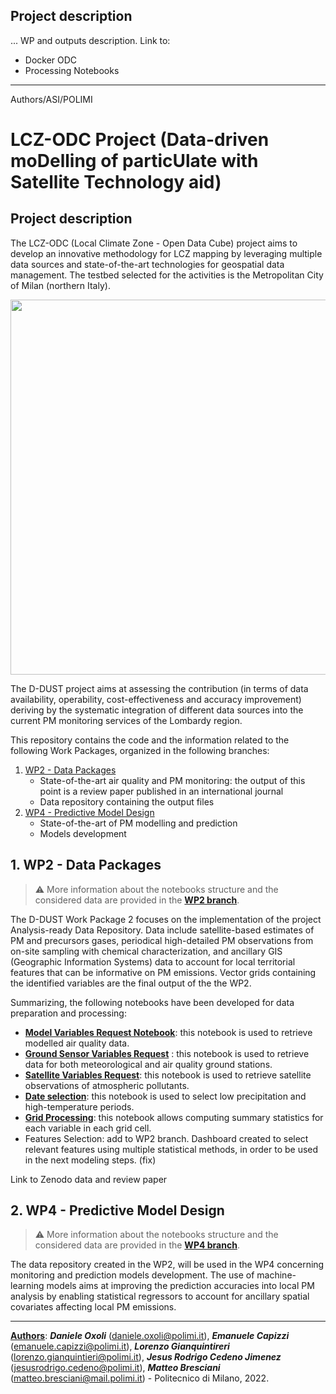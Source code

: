 ## Project description
...
WP and outputs description.
Link to:
- Docker ODC
- Processing Notebooks
---
Authors/ASI/POLIMI


# LCZ-ODC Project (Data-driven moDelling of particUlate with Satellite Technology aid)

## Project description
The LCZ-ODC (Local Climate Zone - Open Data Cube) project aims to develop an innovative methodology for LCZ mapping by leveraging multiple data sources and state-of-the-art technologies for geospatial data management. The testbed selected for the activities is the Metropolitan City of Milan (northern Italy). 

<p align="center">
<img src=img/testbed.png width="600">
</p>

The D-DUST project aims at assessing the contribution (in terms of data availability, operability, cost-effectiveness and accuracy improvement) deriving by the systematic integration of different data sources into the current PM monitoring services of the Lombardy region.

This repository contains the code and the information related to the following Work Packages, organized in the following branches:

1. [WP2 - Data Packages](https://github.com/gisgeolab/D-DUST/tree/WP2)
    - State-of-the-art air quality and PM monitoring: the output of this point is a review paper published in an international journal
    - Data repository containing the output files
2. [WP4 - Predictive Model Design](https://github.com/gisgeolab/D-DUST/tree/WP4)
    - State-of-the-art of PM modelling and prediction
    - Models development

## 1. WP2 - Data Packages

> :warning: More information about the notebooks structure and the considered data are provided in the **[WP2 branch](https://github.com/gisgeolab/D-DUST/tree/WP2)**.

The D-DUST Work Package 2 focuses on the implementation of the project Analysis-ready Data Repository. Data include satellite-based estimates of PM and precursors gases, periodical high-detailed PM observations from on-site sampling with chemical characterization, and ancillary GIS (Geographic Information Systems) data to account for local territorial features that can be informative on PM emissions. Vector grids containing the identified variables are the final output of the the WP2.

Summarizing, the following notebooks have been developed for data preparation and processing:

- [**Model Variables Request Notebook**](https://github.com/opengeolab/D-DUST/blob/WP2/Model%20Variables%20Request.ipynb): this notebook is used to retrieve modelled air quality data.
- [**Ground Sensor Variables Request**](https://github.com/gisgeolab/D-DUST/blob/WP2/Ground%20Sensor%20Variables%20Request%20.ipynb) : this notebook is used to retrieve data for both meteorological and air quality ground stations.
- [**Satellite Variables Request**](https://github.com/opengeolab/D-DUST/blob/WP2/Satellite%20Variables%20Request.ipynb): this notebook is used to retrieve satellite observations of atmospheric pollutants.
- [**Date selection**](https://github.com/opengeolab/D-DUST/blob/WP2/Date%20selection.ipynb): this notebook is used to select low precipitation and high-temperature periods.
- [**Grid Processing**](https://github.com/gisgeolab/D-DUST/blob/WP2/Grid%20Processing.ipynb): this notebook allows computing summary statistics for each variable in each grid cell.
- Features Selection: add to WP2 branch. Dashboard created to select relevant features using multiple statistical methods, in order to be used in the next modeling steps. (fix)

Link to Zenodo data and review paper

## 2. WP4 - Predictive Model Design

> :warning: More information about the notebooks structure and the considered data are provided in the **[WP4 branch](https://github.com/gisgeolab/D-DUST/tree/WP4)**.

The data repository created in the WP2, will be used in the WP4 concerning monitoring and prediction models development. The use of machine-learning models aims at improving the prediction accuracies into local PM analysis by enabling statistical regressors to account for ancillary spatial covariates affecting local PM emissions.

---

<ins><b>Authors</b></ins>: <b>*Daniele Oxoli*</b> (daniele.oxoli@polimi.it), <b>*Emanuele Capizzi*</b> (emanuele.capizzi@polimi.it), <b>*Lorenzo Gianquintireri*</b> (lorenzo.gianquintieri@polimi.it), <b>*Jesus Rodrigo Cedeno Jimenez*</b> (jesusrodrigo.cedeno@polimi.it), <b>*Matteo Bresciani*</b> (matteo.bresciani@mail.polimi.it) - Politecnico di Milano, 2022.


